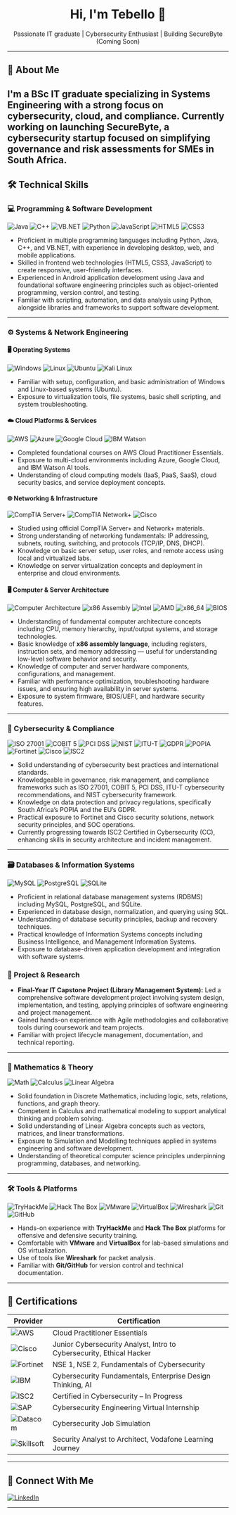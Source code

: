 <h1 align="center">Hi, I'm Tebello 👋</h1>

<p align="center">
  Passionate IT graduate | Cybersecurity Enthusiast | Building SecureByte (Coming Soon)
</p>

---

## 🚀 About Me

I'm a BSc IT graduate specializing in Systems Engineering with a strong focus on cybersecurity, cloud, and compliance. Currently working on launching **SecureByte**, a cybersecurity  startup focused on simplifying governance and risk assessments for SMEs in South Africa.
---

## 🛠️ Technical Skills

### 💻 Programming & Software Development

![Java](https://img.shields.io/badge/Java-ED8B00?style=flat&logo=java&logoColor=white)
![C++](https://img.shields.io/badge/C++-00599C?style=flat&logo=c%2B%2B&logoColor=white)
![VB.NET](https://img.shields.io/badge/VB.NET-512BD4?style=flat)
![Python](https://img.shields.io/badge/Python-3776AB?style=flat&logo=python&logoColor=white)
![JavaScript](https://img.shields.io/badge/JavaScript-F7DF1E?style=flat&logo=javascript&logoColor=black)
![HTML5](https://img.shields.io/badge/HTML5-E34F26?style=flat&logo=html5&logoColor=white)
![CSS3](https://img.shields.io/badge/CSS3-1572B6?style=flat&logo=css3&logoColor=white)

- Proficient in multiple programming languages including Python, Java, C++, and VB.NET, with experience in developing desktop, web, and mobile applications.
- Skilled in frontend web technologies (HTML5, CSS3, JavaScript) to create responsive, user-friendly interfaces.
- Experienced in Android application development using Java and foundational software engineering principles such as object-oriented programming, version control, and testing.
- Familiar with scripting, automation, and data analysis using Python, alongside libraries and frameworks to support software development.

---

### ⚙️ Systems & Network Engineering

#### 🖥️ Operating Systems
![Windows](https://img.shields.io/badge/Windows-0078D6?style=flat&logo=windows&logoColor=white)
![Linux](https://img.shields.io/badge/Linux-FCC624?style=flat&logo=linux&logoColor=black)
![Ubuntu](https://img.shields.io/badge/Ubuntu-E95420?style=flat&logo=ubuntu&logoColor=white)
![Kali Linux](https://img.shields.io/badge/Kali_Linux-557C94?style=flat&logo=kalilinux&logoColor=white)

- Familiar with setup, configuration, and basic administration of Windows and Linux-based systems (Ubuntu).
- Exposure to virtualization tools, file systems, basic shell scripting, and system troubleshooting.

#### ☁️ Cloud Platforms & Services
![AWS](https://img.shields.io/badge/AWS-232F3E?style=flat&logo=amazon-aws&logoColor=white)
![Azure](https://img.shields.io/badge/Microsoft_Azure-0078D4?style=flat&logo=microsoft-azure&logoColor=white)
![Google Cloud](https://img.shields.io/badge/Google_Cloud-4285F4?style=flat&logo=google-cloud&logoColor=white)
![IBM Watson](https://img.shields.io/badge/IBM_Watson-052FAD?style=flat&logo=ibm&logoColor=white)

- Completed foundational courses on AWS Cloud Practitioner Essentials.
- Exposure to multi-cloud environments including Azure, Google Cloud, and IBM Watson AI tools.
- Understanding of cloud computing models (IaaS, PaaS, SaaS), cloud security basics, and service deployment concepts.

#### 🌐 Networking & Infrastructure
![CompTIA Server+](https://img.shields.io/badge/CompTIA-Server+-E21836?style=flat)
![CompTIA Network+](https://img.shields.io/badge/CompTIA-Network+-E21836?style=flat)
![Cisco](https://img.shields.io/badge/Cisco-Networking-1BA0D7?style=flat&logo=cisco&logoColor=white)

- Studied using official CompTIA Server+ and Network+ materials.
- Strong understanding of networking fundamentals: IP addressing, subnets, routing, switching, and protocols (TCP/IP, DNS, DHCP).
- Knowledge on basic server setup, user roles, and remote access using local and virtualized labs.
- Knowledge on server virtualization concepts and deployment in enterprise and cloud environments.

#### 🖥️ Computer & Server Architecture
![Computer Architecture](https://img.shields.io/badge/Computer_Architecture-4A90E2?style=flat&logo=processor&logoColor=white)
![x86 Assembly](https://img.shields.io/badge/x86_Assembly-6E4C13?style=flat&logo=gnuemacs&logoColor=white)
![Intel](https://img.shields.io/badge/Intel-0071C5?style=flat&logo=intel&logoColor=white)
![AMD](https://img.shields.io/badge/AMD-ED1C24?style=flat&logo=amd&logoColor=white)
![x86_64](https://img.shields.io/badge/Architecture-x86__64-blue)
![BIOS](https://img.shields.io/badge/Firmware-BIOS/UEFI-lightgrey)


- Understanding of fundamental computer architecture concepts including CPU, memory hierarchy, input/output systems, and storage technologies.
- Basic knowledge of **x86 assembly language**, including registers, instruction sets, and memory addressing — useful for understanding low-level software behavior and security.
- Knowledge of computer and server hardware components, configurations, and management.
- Familiar with performance optimization, troubleshooting hardware issues, and ensuring high availability in server systems.
- Exposure to system firmware, BIOS/UEFI, and hardware security features.

---

### 🔐 Cybersecurity & Compliance

![ISO 27001](https://img.shields.io/badge/ISO_27001-000000?style=flat)
![COBIT 5](https://img.shields.io/badge/COBIT_5-0078D7?style=flat&logo=microsoft&logoColor=white)
![PCI DSS](https://img.shields.io/badge/PCI_DSS-A00000?style=flat)
![NIST](https://img.shields.io/badge/NIST-003366?style=flat)
![ITU-T](https://img.shields.io/badge/ITU--T-005A9C?style=flat)
![GDPR](https://img.shields.io/badge/GDPR-2A5ADA?style=flat)
![POPIA](https://img.shields.io/badge/POPIA-FF8C00?style=flat)
![Fortinet](https://img.shields.io/badge/Fortinet-E1000F?style=flat)
![Cisco](https://img.shields.io/badge/Cisco-1BA0D7?style=flat&logo=cisco&logoColor=white)
![ISC2](https://img.shields.io/badge/ISC2-Candidate-green?style=flat)

- Solid understanding of cybersecurity best practices and international standards.
- Knowledgeable in governance, risk management, and compliance frameworks such as ISO 27001, COBIT 5, PCI DSS, ITU-T cybersecurity recommendations, and NIST cybersecurity framework.
- Knowledge on data protection and privacy regulations, specifically South Africa’s POPIA and the EU’s GDPR.
- Practical exposure to Fortinet and Cisco security solutions, network security principles, and SOC operations.
- Currently progressing towards ISC2 Certified in Cybersecurity (CC), enhancing skills in security architecture and incident management.

---


### 🗃️ Databases & Information Systems

![MySQL](https://img.shields.io/badge/MySQL-4479A1?style=flat&logo=mysql&logoColor=white)
![PostgreSQL](https://img.shields.io/badge/PostgreSQL-336791?style=flat&logo=postgresql&logoColor=white)
![SQLite](https://img.shields.io/badge/SQLite-003B57?style=flat&logo=sqlite&logoColor=white)

- Proficient in relational database management systems (RDBMS) including MySQL, PostgreSQL, and SQLite.
- Experienced in database design, normalization, and querying using SQL.
- Understanding of database security principles, backup and recovery techniques.
- Practical knowledge of Information Systems concepts including Business Intelligence, and Management Information Systems.
- Exposure to database-driven application development and integration with software systems.



### 📁 Project & Research
- **Final-Year IT Capstone Project (Library Management System):** Led a comprehensive software development project involving system design, implementation, and testing, applying principles of software engineering and project management.
- Gained hands-on experience with Agile methodologies and collaborative tools during coursework and team projects.
- Familiar with project lifecycle management, documentation, and technical reporting.

---
### 📐 Mathematics & Theory
![Math](https://img.shields.io/badge/Discrete_Math-green)
![Calculus](https://img.shields.io/badge/Calculus-blue)
![Linear Algebra](https://img.shields.io/badge/Linear_Algebra-purple)

- Solid foundation in Discrete Mathematics, including logic, sets, relations, functions, and graph theory.
- Competent in Calculus and mathematical modeling to support analytical thinking and problem solving.
- Solid understanding of Linear Algebra concepts such as vectors, matrices, and linear transformations.
- Exposure to Simulation and Modelling techniques applied in systems engineering and software development.
- Understanding of theoretical computer science principles underpinning programming, databases, and networking.


---
### 🛠️ Tools & Platforms

![TryHackMe](https://img.shields.io/badge/TryHackMe-212C42?style=flat&logo=tryhackme&logoColor=white)
![Hack The Box](https://img.shields.io/badge/Hack_The_Box-111927?style=flat&logo=hackthebox&logoColor=9FEF00)
![VMware](https://img.shields.io/badge/VMware-607078?style=flat&logo=vmware&logoColor=white)
![VirtualBox](https://img.shields.io/badge/VirtualBox-183A61?style=flat&logo=virtualbox&logoColor=white)
![Wireshark](https://img.shields.io/badge/Wireshark-1679A7?style=flat&logo=wireshark&logoColor=white)
![Git](https://img.shields.io/badge/Git-F05032?style=flat&logo=git&logoColor=white)
![GitHub](https://img.shields.io/badge/GitHub-181717?style=flat&logo=github&logoColor=white)

- Hands-on experience with **TryHackMe** and **Hack The Box** platforms for offensive and defensive security training.
- Comfortable with **VMware** and **VirtualBox** for lab-based simulations and OS virtualization.
- Use of tools like **Wireshark** for packet analysis.
- Familiar with **Git/GitHub** for version control and technical documentation.

---


## 📜 Certifications

| Provider | Certification |
|---------|----------------|
| ![AWS](https://img.shields.io/badge/AWS-Cloud_Practitioner-FF9900?style=flat&logo=amazon-aws&logoColor=white) | Cloud Practitioner Essentials |
| ![Cisco](https://img.shields.io/badge/Cisco-Cybersecurity_Analyst-1BA0D7?style=flat&logo=cisco&logoColor=white) | Junior Cybersecurity Analyst, Intro to Cybersecurity, Ethical Hacker |
| ![Fortinet](https://img.shields.io/badge/Fortinet-NSE_1_&_2-E1000F?style=flat) | NSE 1, NSE 2, Fundamentals of Cybersecurity |
| ![IBM](https://img.shields.io/badge/IBM-Cybersecurity,_AI,_Design_Thinking-054ADA?style=flat&logo=ibm&logoColor=white) | Cybersecurity Fundamentals, Enterprise Design Thinking, AI |
| ![ISC2](https://img.shields.io/badge/ISC2-Candidate_(CC_In_Progress)-00A489?style=flat) | Certified in Cybersecurity – In Progress |
| ![SAP](https://img.shields.io/badge/SAP-Cybersecurity_Internship_(Forage)-0FAAFF?style=flat&logo=sap&logoColor=white) | Cybersecurity Engineering Virtual Internship |
| ![Datacom](https://img.shields.io/badge/Datacom-Cybersecurity_Job_Simulation_(Forage)-222222?style=flat) | Cybersecurity Job Simulation |
| ![Skillsoft](https://img.shields.io/badge/Skillsoft-Security_Analyst_to_Architect-E60028?style=flat) | Security Analyst to Architect, Vodafone Learning Journey |


---

## 🔗 Connect With Me

[![LinkedIn](https://img.shields.io/badge/LinkedIn-blue?style=flat&logo=linkedin&logoColor=white)](https://linkedin.com/in/tebello-mbhele)  

---

